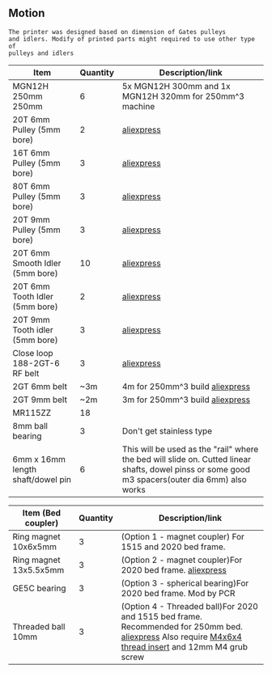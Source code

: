 ## Motion

<code>The printer was designed based on dimension of Gates pulleys and idlers. Modify of printed parts might required to use other type of pulleys and idlers</code>

| Item                              | Quantity | Description/link                                                                                                                                 |
| --------------------------------- | -------- | ------------------------------------------------------------------------------------------------------------------------------------------------ |
| MGN12H 250mm 250mm                | 6        | 5x MGN12H 300mm and 1x MGN12H 320mm for 250mm^3 machine                                                                                          |
| 20T 6mm Pulley (5mm bore)         | 2        | [aliexpress](https://www.aliexpress.com/item/33023279793.html)                                                                                   |
| 16T 6mm Pulley (5mm bore)         | 3        | [aliexpress](https://www.aliexpress.com/item/33002989677.html)                                                                                   |
| 80T 6mm Pulley (5mm bore)         | 3        | [aliexpress](https://www.aliexpress.com/item/1005001700640216.html)                                                                              |
| 20T 9mm Pulley (5mm bore)         | 3        | [aliexpress](https://www.aliexpress.com/item/33023279793.html)                                                                                   |
| 20T 6mm Smooth Idler (5mm bore)   | 10       | [aliexpress](https://www.aliexpress.com/item/33023133633.html)                                                                                   |
| 20T 6mm Tooth Idler (5mm bore)    | 2        | [aliexpress](https://www.aliexpress.com/item/33023133633.html)                                                                                   |
| 20T 9mm Tooth idler (5mm bore)    | 3        | [aliexpress](https://www.aliexpress.com/item/33023133633.html)                                                                                   |
| Close loop 188-2GT-6 RF belt      | 3        | [aliexpress](https://www.aliexpress.com/item/4000397043382.html)                                                                                 |
| 2GT 6mm belt                      | ~3m      | 4m for 250mm^3 build [aliexpress](https://www.aliexpress.com/item/32952396111.html)                                                              |
| 2GT 9mm belt                      | ~2m      | 3m for 250mm^3 build [aliexpress](https://www.aliexpress.com/item/32952396111.html)                                                              |
| MR115ZZ                           | 18       |                                                                                                                                                  |
| 8mm ball bearing                  | 3        | Don't get stainless type                                                                                                                         |
| 6mm x 16mm length shaft/dowel pin | 6        | This will be used as the "rail" where the bed will slide on. Cutted linear shafts, dowel pinss or some good m3 spacers(outer dia 6mm) also works |

| Item (Bed coupler)     | Quantity | Description/link                                                                                                                                                                                                                                                  |
| ---------------------- | -------- | ----------------------------------------------------------------------------------------------------------------------------------------------------------------------------------------------------------------------------------------------------------------- |
| Ring magnet 10x6x5mm   | 3        | (Option 1 - magnet coupler) For 1515 and 2020 bed frame.                                                                                                                                                                                                          |
| Ring magnet 13x5.5x5mm | 3        | (Option 2 - magnet coupler)For 2020 bed frame. [aliexpress](https://www.aliexpress.com/item/32839397491.html)                                                                                                                                                     |
| GE5C bearing           | 3        | (Option 3 - spherical bearing)For 2020 bed frame. Mod by PCR                                                                                                                                                                                                      |
| Threaded ball 10mm     | 3        | (Option 4 - Threaded ball)For 2020 and 1515 bed frame. Recommended for 250mm bed. [aliexpress](https://www.aliexpress.com/item/4001141631405.html) Also require [M4x6x4 thread insert](https://www.aliexpress.com/item/4000232925592.html) and 12mm M4 grub screw |
